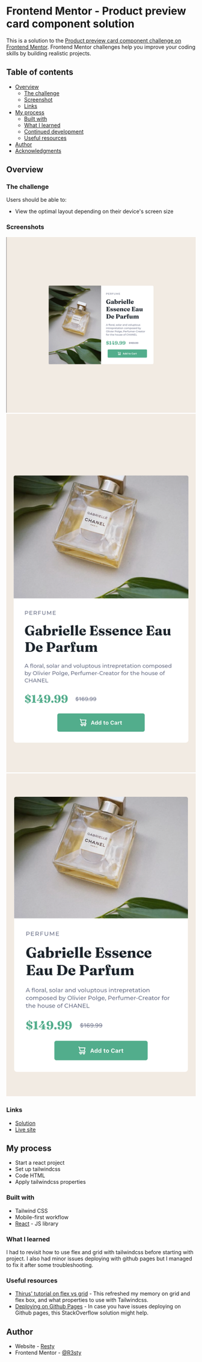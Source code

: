 # Frontend Mentor - Product preview card component solution

This is a solution to the [Product preview card component challenge on Frontend Mentor](https://www.frontendmentor.io/challenges/product-preview-card-component-GO7UmttRfa). Frontend Mentor challenges help you improve your coding skills by building realistic projects.

## Table of contents

- [Overview](#overview)
  - [The challenge](#the-challenge)
  - [Screenshot](#screenshot)
  - [Links](#links)
- [My process](#my-process)
  - [Built with](#built-with)
  - [What I learned](#what-i-learned)
  - [Continued development](#continued-development)
  - [Useful resources](#useful-resources)
- [Author](#author)
- [Acknowledgments](#acknowledgments)

## Overview

### The challenge

Users should be able to:

- View the optimal layout depending on their device's screen size

### Screenshots

![Desktop Design](./design/screenshot-desktop.png)
![Responsive Design](./design/screenshot-responsive.png)
![Mobile Design](./design/screenshot-mobile.png)

### Links

- [Solution](https://github.com/R3sty/product-preview-card-component)
- [Live site](https://r3sty.github.io/product-preview-card-component/)

## My process

- Start a react project
- Set up tailwindcss
- Code HTML
- Apply tailwindcss properties

### Built with

- Tailwind CSS
- Mobile-first workflow
- [React](https://reactjs.org/) - JS library

### What I learned

I had to revisit how to use flex and grid with tailwindcss before starting with project. I also had minor issues deploying with github pages but I managed to fix it after some troubleshooting.

### Useful resources

- [Thirus' tutorial on flex vs grid](https://www.youtube.com/watch?v=NUDLB5WG_6E) - This refreshed my memory on grid and flex box, and what properties to use with Tailwindcss.
- [Deploying on Github Pages](https://stackoverflow.com/questions/63698241/how-to-deploy-react-app-to-github-pages-for-personal-page) - In case you have issues deploying on Github pages, this StackOverflow solution might help.

## Author

- Website - [Resty](https://www.restyiral.com)
- Frontend Mentor - [@R3sty](https://www.frontendmentor.io/profile/R3sty)
